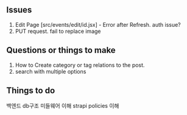 ## Issues 

1. Edit Page [src/events/edit/id.jsx] - Error after Refresh. auth issue?
2. PUT request. fail to replace image


## Questions or things to make
1. How to Create category or tag relations to the post.
2. search with multiple options 

## Things to do
백엔드
db구조
미들웨어 이해
strapi policies 이해

